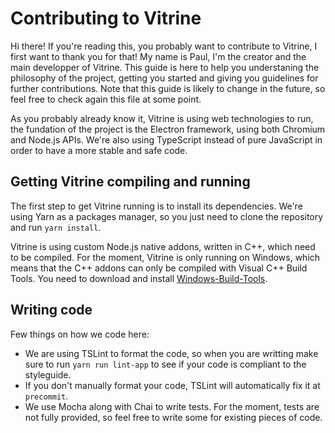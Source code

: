 # Contributing to Vitrine

Hi there! If you're reading this, you probably want to contribute to Vitrine, I first want to thank you for that!
My name is Paul, I'm the creator and the main developper of Vitrine.
This guide is here to help you understaning the philosophy of the project, getting you started and giving you guidelines for further contributions.
Note that this guide is likely to change in the future, so feel free to check again this file at some point.

As you probably already know it, Vitrine is using web technologies to run, the fundation of the project is the Electron framework, using both Chromium and Node.js APIs.
We're also using TypeScript instead of pure JavaScript in order to have a more stable and safe code.

## Getting Vitrine compiling and running

The first step to get Vitrine running is to install its dependencies. We're using Yarn as a packages manager, so you just need to clone the repository and run `yarn install`.

Vitrine is using custom Node.js native addons, written in C++, which need to be compiled. For the moment, Vitrine is only running on Windows, which means that the C++ addons can only be compiled with Visual C++ Build Tools. 
You need to download and install [Windows-Build-Tools](https://github.com/felixrieseberg/windows-build-tools).

## Writing code

Few things on how we code here:
* We are using TSLint to format the code, so when you are writting make sure to run `yarn run lint-app` to see if your code is compliant to the styleguide.
* If you don't manually format your code, TSLint will automatically fix it at `precommit`.
* We use Mocha along with Chai to write tests. For the moment, tests are not fully provided, so feel free to write some for existing pieces of code.
